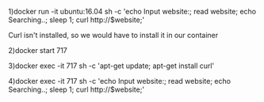 1)docker run -it ubuntu:16.04 sh -c 'echo Input website:; read website; echo Searching..; sleep 1; curl http://$website;'

Curl isn't installed, so we would have to install it in our container

2)docker start 717

3)docker exec -it 717 sh -c 'apt-get update; apt-get install curl'

4)docker exec -it 717 sh -c 'echo Input website:; read website; echo Searching..; sleep 1; curl http://$website;'